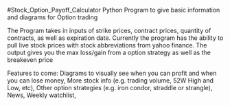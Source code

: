 #Stock_Option_Payoff_Calculator
Python Program to give basic information and diagrams for Option trading

The Program takes in inputs of strike prices, contract prices, quantity of contracts, as well as expiration date.
Currently the program has the ability to pull live stock prices with stock abbreviations from yahoo finance.
The output gives you the max loss/gain from a option strategy as well as the breakeven price

Features to come:
Diagrams to visually see when you can profit and when you can lose money,
More stock info (e.g. trading volume, 52W High and Low, etc),
Other option strategies (e.g. iron condor, straddle or strangle),
News,
Weekly watchlist,

